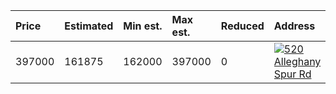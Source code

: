 | Price  | Estimated | Min est. | Max est. | Reduced | Address                                                                                                                                                                                      | Bed | Bath | Size     | Value     | Day | Lot         | Year | HOA | Open house |
| :----- | :-------- | :------- | :------- | :------ | :------------------------------------------------------------------------------------------------------------------------------------------------------------------------------------------- | :-- | :--- | :------- | :-------- | :-- | :---------- | :--- | :-- | :--------- |
| 397000 | 161875    | 162000   | 397000   | 0       | [![520 Alleghany Spur Rd](https://www.movoto.com/home/520-alleghany-spur-rd-traphill-nc-28685-411_3642328)](https://www.movoto.com/home/520-alleghany-spur-rd-traphill-nc-28685-411_3642328) | 4   | 3    | 925 Sqft | 429 /Sqft | 10  | 23.00 Acres | 1995 | 0   |            |